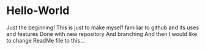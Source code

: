 # Hello-World
Just the beginning!
This is just to make myself familiar to github and its uses and features 
Done with new repository
And branching
And then I would like to change ReadMe file to this...
